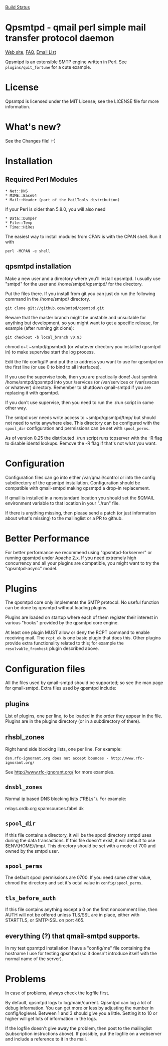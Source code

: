 
[Build Status](https://travis-ci.org/smtpd/qpsmtpd.svg?branch=master)

# Qpsmtpd - qmail perl simple mail transfer protocol daemon

[Web site](http://smtpd.github.io/qpsmtpd/), [FAQ](https://github.com/smtpd/qpsmtpd/wiki/faq), [Email List](mailto:qpsmtpd-subscribe@perl.org)

Qpsmtpd is an extensible SMTP engine written in Perl. See `plugins/quit_fortune` for a cute example.

# License

Qpsmtpd is licensed under the MIT License; see the LICENSE file for
more information.

# What's new?

See the Changes file! :-)

# Installation

## Required Perl Modules

    * Net::DNS
    * MIME::Base64
    * Mail::Header (part of the MailTools distribution)

If your Perl is older than 5.8.0, you will also need

    * Data::Dumper
    * File::Temp
    * Time::HiRes

The easiest way to install modules from CPAN is with the CPAN shell.
Run it with

    perl -MCPAN -e shell

## qpsmtpd installation

Make a new user and a directory where you'll install qpsmtpd.  I
usually use "smtpd" for the user and /home/smtpd/qpsmtpd/ for the
directory.

Put the files there.  If you install from git you can just do
run the following command in the /home/smtpd/ directory.

    git clone git://github.com/smtpd/qpsmtpd.git

Beware that the master branch might be unstable and unsuitable for anything
but development, so you might want to get a specific release, for
example (after running git clone):

    git checkout -b local_branch v0.93

chmod o+t ~smtpd/qpsmtpd/ (or whatever directory you installed qpsmtpd
in) to make supervise start the log process.

Edit the file config/IP and put the ip address you want to use for
qpsmtpd on the first line (or use 0 to bind to all interfaces).

If you use the supervise tools, then you are practically done!
Just symlink /home/smtpd/qpsmtpd into your /services (or /var/services
or /var/svscan or whatever) directory.  Remember to shutdown
qmail-smtpd if you are replacing it with qpsmtpd.

If you don't use supervise, then you need to run the ./run script in
some other way.

The smtpd user needs write access to ~smtpd/qpsmtpd/tmp/ but should
not need to write anywhere else.  This directory can be configured
with the `spool_dir` configuration and permissions can be set with
`spool_perms`.

As of version 0.25 the distributed ./run script runs tcpserver with
the -R flag to disable identd lookups.  Remove the -R flag if that's
not what you want.


# Configuration

Configuration files can go into either /var/qmail/control or into the
config subdirectory of the qpsmtpd installation.  Configuration should
be compatible with qmail-smtpd making qpsmtpd a drop-in replacement.

If qmail is installed in a nonstandard location you should set the
$QMAIL environment variable to that location in your "./run" file.

If there is anything missing, then please send a patch (or just
information about what's missing) to the mailinglist or a PR to github.


# Better Performance

For better performance we recommend using "qpsmtpd-forkserver" or
running qpsmtpd under Apache 2.x.  If you need extremely high
concurrency and all your plugins are compatible, you might want to try
the "qpsmtpd-async" model.

# Plugins

The qpsmtpd core only implements the SMTP protocol.  No useful
function can be done by qpsmtpd without loading plugins.

Plugins are loaded on startup where each of them register their
interest in various "hooks" provided by the qpsmtpd core engine.

At least one plugin MUST allow or deny the RCPT command to enable
receiving mail.  The `rcpt_ok` is one basic plugin that does
this.  Other plugins provide extra functionality related to this; for
example the `resolvable_fromhost` plugin described above.


# Configuration files

All the files used by qmail-smtpd should be supported; so see the man
page for qmail-smtpd.  Extra files used by qpsmtpd include:

## plugins

List of plugins, one per line, to be loaded in the order they
appear in the file.  Plugins are in the plugins directory (or in
a subdirectory of there).


## rhsbl_zones

Right hand side blocking lists, one per line. For example:

    dsn.rfc-ignorant.org does not accept bounces - http://www.rfc-ignorant.org/

See http://www.rfc-ignorant.org/ for more examples.


## `dnsbl_zones`

Normal ip based DNS blocking lists ("RBLs"). For example:

  relays.ordb.org
  spamsources.fabel.dk


## `spool_dir`

If this file contains a directory, it will be the spool directory
smtpd uses during the data transactions. If this file doesn't exist, it
will default to use $ENV{HOME}/tmp/. This directory should be set with
a mode of 700 and owned by the smtpd user.

## `spool_perms`

The default spool permissions are 0700. If you need some other value,
chmod the directory and set it's octal value in `config/spool_perms`.

## `tls_before_auth`

If this file contains anything except a 0 on the first noncomment line, then
AUTH will not be offered unless TLS/SSL are in place, either with STARTTLS,
or SMTP-SSL on port 465.

## everything (?) that qmail-smtpd supports.

In my test qpsmtpd installation I have a "config/me" file containing
the hostname I use for testing qpsmtpd (so it doesn't introduce itself
with the normal name of the server).


# Problems

In case of problems, always check the logfile first.

By default, qpsmtpd logs to log/main/current.  Qpsmtpd can log a lot of
debug information. You can get more or less by adjusting the number in
config/loglevel. Between 1 and 3 should give you a little. Setting it
to 10 or higher will get lots of information in the logs.

If the logfile doesn't give away the problem, then post to the
mailinglist (subscription instructions above).  If possible, put
the logfile on a webserver and include a reference to it in the mail.

